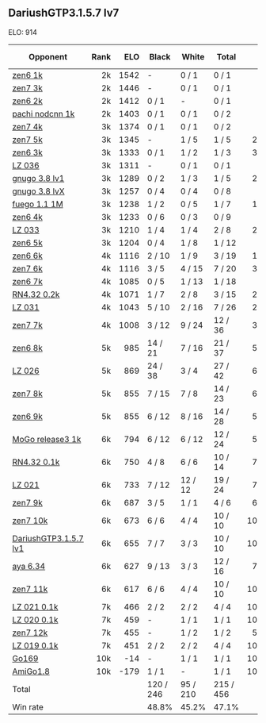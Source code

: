 ## DariushGTP3.1.5.7 lv7 ##

ELO: 914

Opponent | Rank | ELO | Black | White | Total | Win rate
---------|-----:|----:|-------|-------|-------|-------:
[zen6 1k](zen6%201k.md) | 2k | 1542 | - | 0 / 1 | 0 / 1 | 0.0%
[zen7 3k](zen7%203k.md) | 2k | 1446 | - | 0 / 1 | 0 / 1 | 0.0%
[zen6 2k](zen6%202k.md) | 2k | 1412 | 0 / 1 | - | 0 / 1 | 0.0%
[pachi nodcnn 1k](pachi%20nodcnn%201k.md) | 2k | 1403 | 0 / 1 | 0 / 1 | 0 / 2 | 0.0%
[zen7 4k](zen7%204k.md) | 3k | 1374 | 0 / 1 | 0 / 1 | 0 / 2 | 0.0%
[zen7 5k](zen7%205k.md) | 3k | 1345 | - | 1 / 5 | 1 / 5 | 20.0%
[zen6 3k](zen6%203k.md) | 3k | 1333 | 0 / 1 | 1 / 2 | 1 / 3 | 33.3%
[LZ 036](LZ%20036.md) | 3k | 1311 | - | 0 / 1 | 0 / 1 | 0.0%
[gnugo 3.8 lv1](gnugo%203.8%20lv1.md) | 3k | 1289 | 0 / 2 | 1 / 3 | 1 / 5 | 20.0%
[gnugo 3.8 lvX](gnugo%203.8%20lvX.md) | 3k | 1257 | 0 / 4 | 0 / 4 | 0 / 8 | 0.0%
[fuego 1.1 1M](fuego%201.1%201M.md) | 3k | 1238 | 1 / 2 | 0 / 5 | 1 / 7 | 14.3%
[zen6 4k](zen6%204k.md) | 3k | 1233 | 0 / 6 | 0 / 3 | 0 / 9 | 0.0%
[LZ 033](LZ%20033.md) | 3k | 1210 | 1 / 4 | 1 / 4 | 2 / 8 | 25.0%
[zen6 5k](zen6%205k.md) | 3k | 1204 | 0 / 4 | 1 / 8 | 1 / 12 | 8.3%
[zen6 6k](zen6%206k.md) | 4k | 1116 | 2 / 10 | 1 / 9 | 3 / 19 | 15.8%
[zen7 6k](zen7%206k.md) | 4k | 1116 | 3 / 5 | 4 / 15 | 7 / 20 | 35.0%
[zen6 7k](zen6%207k.md) | 4k | 1085 | 0 / 5 | 1 / 13 | 1 / 18 | 5.6%
[RN4.32 0.2k](RN4.32%200.2k.md) | 4k | 1071 | 1 / 7 | 2 / 8 | 3 / 15 | 20.0%
[LZ 031](LZ%20031.md) | 4k | 1043 | 5 / 10 | 2 / 16 | 7 / 26 | 26.9%
[zen7 7k](zen7%207k.md) | 4k | 1008 | 3 / 12 | 9 / 24 | 12 / 36 | 33.3%
[zen6 8k](zen6%208k.md) | 5k | 985 | 14 / 21 | 7 / 16 | 21 / 37 | 56.8%
[LZ 026](LZ%20026.md) | 5k | 869 | 24 / 38 | 3 / 4 | 27 / 42 | 64.3%
[zen7 8k](zen7%208k.md) | 5k | 855 | 7 / 15 | 7 / 8 | 14 / 23 | 60.9%
[zen6 9k](zen6%209k.md) | 5k | 855 | 6 / 12 | 8 / 16 | 14 / 28 | 50.0%
[MoGo release3 1k](MoGo%20release3%201k.md) | 6k | 794 | 6 / 12 | 6 / 12 | 12 / 24 | 50.0%
[RN4.32 0.1k](RN4.32%200.1k.md) | 6k | 750 | 4 / 8 | 6 / 6 | 10 / 14 | 71.4%
[LZ 021](LZ%20021.md) | 6k | 733 | 7 / 12 | 12 / 12 | 19 / 24 | 79.2%
[zen7 9k](zen7%209k.md) | 6k | 687 | 3 / 5 | 1 / 1 | 4 / 6 | 66.7%
[zen7 10k](zen7%2010k.md) | 6k | 673 | 6 / 6 | 4 / 4 | 10 / 10 | 100.0%
[DariushGTP3.1.5.7 lv1](DariushGTP3.1.5.7%20lv1.md) | 6k | 655 | 7 / 7 | 3 / 3 | 10 / 10 | 100.0%
[aya 6.34](aya%206.34.md) | 6k | 627 | 9 / 13 | 3 / 3 | 12 / 16 | 75.0%
[zen7 11k](zen7%2011k.md) | 6k | 617 | 6 / 6 | 4 / 4 | 10 / 10 | 100.0%
[LZ 021 0.1k](LZ%20021%200.1k.md) | 7k | 466 | 2 / 2 | 2 / 2 | 4 / 4 | 100.0%
[LZ 020 0.1k](LZ%20020%200.1k.md) | 7k | 459 | - | 1 / 1 | 1 / 1 | 100.0%
[zen7 12k](zen7%2012k.md) | 7k | 455 | - | 1 / 2 | 1 / 2 | 50.0%
[LZ 019 0.1k](LZ%20019%200.1k.md) | 7k | 451 | 2 / 2 | 2 / 2 | 4 / 4 | 100.0%
[Go169](Go169.md) | 10k | -14 | - | 1 / 1 | 1 / 1 | 100.0%
[AmiGo1.8](AmiGo1.8.md) | 10k | -179 | 1 / 1 | - | 1 / 1 | 100.0%
Total | | | 120 / 246 | 95 / 210 | 215 / 456 | 
Win rate| | | 48.8% | 45.2% | 47.1% | 

